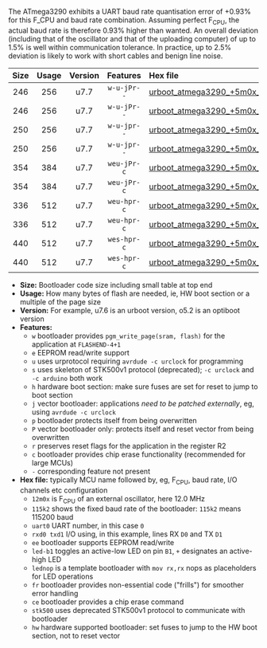 The ATmega3290 exhibits a UART baud rate quantisation error of +0.93% for this F_CPU and baud rate combination. Assuming perfect F<sub>CPU</sub>, the actual baud rate is therefore 0.93% higher than wanted. An overall deviation (including that of the oscillator and that of the uploading computer) of up to 1.5% is well within communication tolerance. In practice, up to 2.5% deviation is likely to work with short cables and benign line noise.

|Size|Usage|Version|Features|Hex file|
|:-:|:-:|:-:|:-:|:--|
|246|256|u7.7|`w-u-jPr--`|[urboot_atmega3290_+5m0x_+++7k2_uart0_rxe0_txe1_led+b7.hex](https://raw.githubusercontent.com/stefanrueger/urboot.hex/main/mcus/atmega3290/external_oscillator/fcpu_+5m0x/br_+++7k2/urboot_atmega3290_+5m0x_+++7k2_uart0_rxe0_txe1_led+b7.hex)|
|246|256|u7.7|`w-u-jPr--`|[urboot_atmega3290_+5m0x_+++7k2_uart0_rxe0_txe1_lednop.hex](https://raw.githubusercontent.com/stefanrueger/urboot.hex/main/mcus/atmega3290/external_oscillator/fcpu_+5m0x/br_+++7k2/urboot_atmega3290_+5m0x_+++7k2_uart0_rxe0_txe1_lednop.hex)|
|250|256|u7.7|`w-u-jpr--`|[urboot_atmega3290_+5m0x_+++7k2_uart0_rxe0_txe1_led+b7_fr.hex](https://raw.githubusercontent.com/stefanrueger/urboot.hex/main/mcus/atmega3290/external_oscillator/fcpu_+5m0x/br_+++7k2/urboot_atmega3290_+5m0x_+++7k2_uart0_rxe0_txe1_led+b7_fr.hex)|
|250|256|u7.7|`w-u-jpr--`|[urboot_atmega3290_+5m0x_+++7k2_uart0_rxe0_txe1_lednop_fr.hex](https://raw.githubusercontent.com/stefanrueger/urboot.hex/main/mcus/atmega3290/external_oscillator/fcpu_+5m0x/br_+++7k2/urboot_atmega3290_+5m0x_+++7k2_uart0_rxe0_txe1_lednop_fr.hex)|
|354|384|u7.7|`weu-jPr-c`|[urboot_atmega3290_+5m0x_+++7k2_uart0_rxe0_txe1_ee_led+b7_fr_ce.hex](https://raw.githubusercontent.com/stefanrueger/urboot.hex/main/mcus/atmega3290/external_oscillator/fcpu_+5m0x/br_+++7k2/urboot_atmega3290_+5m0x_+++7k2_uart0_rxe0_txe1_ee_led+b7_fr_ce.hex)|
|354|384|u7.7|`weu-jPr-c`|[urboot_atmega3290_+5m0x_+++7k2_uart0_rxe0_txe1_ee_lednop_fr_ce.hex](https://raw.githubusercontent.com/stefanrueger/urboot.hex/main/mcus/atmega3290/external_oscillator/fcpu_+5m0x/br_+++7k2/urboot_atmega3290_+5m0x_+++7k2_uart0_rxe0_txe1_ee_lednop_fr_ce.hex)|
|336|512|u7.7|`weu-hpr-c`|[urboot_atmega3290_+5m0x_+++7k2_uart0_rxe0_txe1_ee_led+b7_fr_ce_hw.hex](https://raw.githubusercontent.com/stefanrueger/urboot.hex/main/mcus/atmega3290/external_oscillator/fcpu_+5m0x/br_+++7k2/urboot_atmega3290_+5m0x_+++7k2_uart0_rxe0_txe1_ee_led+b7_fr_ce_hw.hex)|
|336|512|u7.7|`weu-hpr-c`|[urboot_atmega3290_+5m0x_+++7k2_uart0_rxe0_txe1_ee_lednop_fr_ce_hw.hex](https://raw.githubusercontent.com/stefanrueger/urboot.hex/main/mcus/atmega3290/external_oscillator/fcpu_+5m0x/br_+++7k2/urboot_atmega3290_+5m0x_+++7k2_uart0_rxe0_txe1_ee_lednop_fr_ce_hw.hex)|
|440|512|u7.7|`wes-hpr-c`|[urboot_atmega3290_+5m0x_+++7k2_uart0_rxe0_txe1_ee_led+b7_fr_ce_stk500_hw.hex](https://raw.githubusercontent.com/stefanrueger/urboot.hex/main/mcus/atmega3290/external_oscillator/fcpu_+5m0x/br_+++7k2/urboot_atmega3290_+5m0x_+++7k2_uart0_rxe0_txe1_ee_led+b7_fr_ce_stk500_hw.hex)|
|440|512|u7.7|`wes-hpr-c`|[urboot_atmega3290_+5m0x_+++7k2_uart0_rxe0_txe1_ee_lednop_fr_ce_stk500_hw.hex](https://raw.githubusercontent.com/stefanrueger/urboot.hex/main/mcus/atmega3290/external_oscillator/fcpu_+5m0x/br_+++7k2/urboot_atmega3290_+5m0x_+++7k2_uart0_rxe0_txe1_ee_lednop_fr_ce_stk500_hw.hex)|

- **Size:** Bootloader code size including small table at top end
- **Usage:** How many bytes of flash are needed, ie, HW boot section or a multiple of the page size
- **Version:** For example, u7.6 is an urboot version, o5.2 is an optiboot version
- **Features:**
  + `w` bootloader provides `pgm_write_page(sram, flash)` for the application at `FLASHEND-4+1`
  + `e` EEPROM read/write support
  + `u` uses urprotocol requiring `avrdude -c urclock` for programming
  + `s` uses skeleton of STK500v1 protocol (deprecated); `-c urclock` and `-c arduino` both work
  + `h` hardware boot section: make sure fuses are set for reset to jump to boot section
  + `j` vector bootloader: applications *need to be patched externally*, eg, using `avrdude -c urclock`
  + `p` bootloader protects itself from being overwritten
  + `P` vector bootloader only: protects itself and reset vector from being overwritten
  + `r` preserves reset flags for the application in the register R2
  + `c` bootloader provides chip erase functionality (recommended for large MCUs)
  + `-` corresponding feature not present
- **Hex file:** typically MCU name followed by, eg, F<sub>CPU</sub>, baud rate, I/O channels etc configuration
  + `12m0x` is F<sub>CPU</sub> of an external oscillator, here 12.0 MHz
  + `115k2` shows the fixed baud rate of the bootloader: `115k2` means 115200 baud
  + `uart0` UART number, in this case `0`
  + `rxd0 txd1` I/O using, in this example, lines RX `D0` and TX `D1`
  + `ee` bootloader supports EEPROM read/write
  + `led-b1` toggles an active-low LED on pin `B1`, `+` designates an active-high LED
  + `lednop` is a template bootloader with `mov rx,rx` nops as placeholders for LED operations
  + `fr` bootloader provides non-essential code ("frills") for smoother error handling
  + `ce` bootloader provides a chip erase command
  + `stk500` uses deprecated STK500v1 protocol to communicate with bootloader
  + `hw` hardware supported bootloader: set fuses to jump to the HW boot section, not to reset vector
